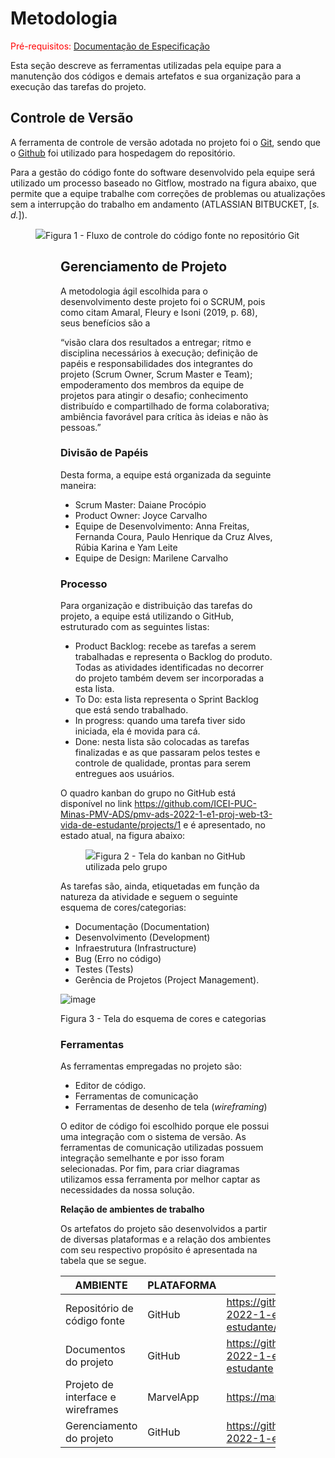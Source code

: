 
# Metodologia

<span style="color:red">Pré-requisitos: <a href="https://github.com/ICEI-PUC-Minas-PMV-ADS/pmv-ads-2022-1-e1-proj-web-t3-vida-de-estudante/blob/main/docs/02-Especificação%20do%20Projeto.md"> Documentação de Especificação</a></span>

Esta seção descreve as ferramentas utilizadas pela equipe para a manutenção dos códigos e demais artefatos e sua organização para a execução das tarefas do projeto.

## Controle de Versão

A ferramenta de controle de versão adotada no projeto foi o
[Git](https://git-scm.com/), sendo que o [Github](https://github.com/ICEI-PUC-Minas-PMV-ADS/pmv-ads-2022-1-e1-proj-web-t3-vida-de-estudante/blob/main/src/README.md)
foi utilizado para hospedagem do repositório.

Para a gestão do código fonte do software desenvolvido pela equipe será utilizado um processo baseado no Gitflow, mostrado na figura abaixo, que permite que a equipe trabalhe com correções de problemas ou atualizações sem a interrupção do trabalho em andamento (ATLASSIAN BITBUCKET, [<i>s. d.</i>]).

<figure>
  <img src="https://user-images.githubusercontent.com/100447878/164069517-f747ce40-3bef-4ac5-9585-9d6259848bb4.png"
  <figcaption>Figura 1 - Fluxo de controle do código fonte no repositório Git</figcaption>
<figure>

## Gerenciamento de Projeto

A metodologia ágil escolhida para o desenvolvimento deste projeto foi o SCRUM, pois como citam Amaral, Fleury e Isoni (2019, p. 68), seus benefícios são a

“visão clara dos resultados a entregar; ritmo e disciplina necessários à execução; definição de papéis e responsabilidades dos integrantes do projeto (Scrum Owner, Scrum Master e Team); empoderamento dos membros da equipe de projetos para atingir o desafio; conhecimento distribuído e compartilhado de forma colaborativa; ambiência favorável para crítica às ideias e não às pessoas.” 

### Divisão de Papéis

Desta forma, a equipe está organizada da seguinte maneira:
<ul>
  <li>Scrum Master: Daiane Procópio</li>
  <li>Product Owner: Joyce Carvalho</li>
  <li>Equipe de Desenvolvimento: Anna Freitas, Fernanda Coura, Paulo Henrique da Cruz Alves, Rúbia Karina e Yam Leite</li>
  <li>Equipe de Design: Marilene Carvalho</li>
</ul>

### Processo

Para organização e distribuição das tarefas do projeto, a equipe está utilizando o GitHub, estruturado com as seguintes listas: 

<ul>
  <li>Product Backlog: recebe as tarefas a serem trabalhadas e representa o Backlog do produto. Todas as atividades identificadas no decorrer do projeto também devem ser incorporadas a esta lista.</li>
  <li>To Do: esta lista representa o Sprint Backlog que está sendo trabalhado.</li>
  <li>In progress: quando uma tarefa tiver sido iniciada, ela é movida para cá.</li>
  <li>Done: nesta lista são colocadas as tarefas finalizadas e as que passaram pelos testes e controle de qualidade, prontas para serem entregues aos usuários.</li>
 </ul>

O quadro kanban do grupo no GitHub está disponível no link https://github.com/ICEI-PUC-Minas-PMV-ADS/pmv-ads-2022-1-e1-proj-web-t3-vida-de-estudante/projects/1 e é apresentado, no estado atual, na figura abaixo:

<figure> 
  <img src="https://user-images.githubusercontent.com/100447878/164068727-6770a970-226a-48e7-ab79-6b24946d3ae7.png"
  <figcaption>Figura 2 - Tela do kanban no GitHub utilizada pelo grupo</figcaption>
</figure> 

As tarefas são, ainda, etiquetadas em função da natureza da atividade e seguem o seguinte esquema de cores/categorias:

<ul><li>Documentação (Documentation)</li>
<li>Desenvolvimento (Development)</li>
<li>Infraestrutura (Infrastructure)</li>
<li>Bug (Erro no código)</li>
<li>Testes (Tests)</li>
<li>Gerência de Projetos (Project Management).</li></ul>

![image](https://user-images.githubusercontent.com/100447878/164068979-9eed46e1-9b44-461e-ab88-c2388e6767a1.png)

<p>Figura 3 - Tela do esquema de cores e categorias</p>

### Ferramentas

As ferramentas empregadas no projeto são:

- Editor de código.
- Ferramentas de comunicação
- Ferramentas de desenho de tela (_wireframing_)

O editor de código foi escolhido porque ele possui uma integração com o
sistema de versão. As ferramentas de comunicação utilizadas possuem
integração semelhante e por isso foram selecionadas. Por fim, para criar
diagramas utilizamos essa ferramenta por melhor captar as
necessidades da nossa solução.

<b>Relação de ambientes de trabalho</b>
<p>Os artefatos do projeto são desenvolvidos a partir de diversas plataformas e a relação dos ambientes com seu respectivo propósito é apresentada na tabela que se segue.<p/>

| AMBIENTE | PLATAFORMA |LINK DE ACESSO                 |
|--------------------|--------------------------------------------------------------------------------|----------------------------------------|
|Repositório de código fonte | GitHub | https://github.com/ICEI-PUC-Minas-PMV-ADS/pmv-ads-2022-1-e1-proj-web-t3-vida-de-estudante/blob/main/src/README.md  |
|Documentos do projeto  | GitHub | https://github.com/ICEI-PUC-Minas-PMV-ADS/pmv-ads-2022-1-e1-proj-web-t3-vida-de-estudante#vida-de-estudante  |
|Projeto de interface e wireframes | MarvelApp | https://marvelapp.com/prototype/i39bj37/screen/86143037 |
|Gerenciamento do projeto  | GitHub | https://github.com/ICEI-PUC-Minas-PMV-ADS/pmv-ads-2022-1-e1-proj-web-t3-vida-de-estudante/projects/1 |
